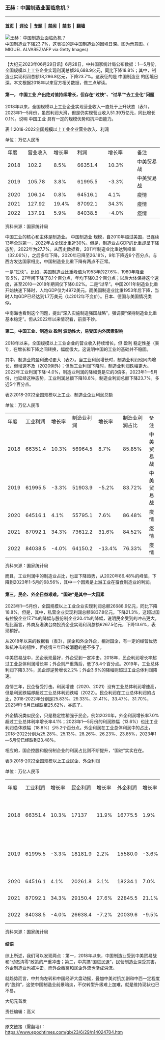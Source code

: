 ### 王赫：中国制造业面临危机？

---

#### [首页](../../../..?n14024704) &nbsp;|&nbsp; [评论](../../../../../epoch-comment?n14024704) &nbsp;|&nbsp; [专题](../../../../../epoch-special?n14024704) &nbsp;|&nbsp; [禁闻](../../../../../epoch-news?n14024704) &nbsp;|&nbsp; [禁书](../../../../../books?n14024704) &nbsp;|&nbsp; [翻墙](https://github.com/gfw-breaker/nogfw/blob/master/README.md?n14024704)


<div><img alt="王赫：中国制造业面临危机？" class="attachment-djy_600_400 size-djy_600_400 wp-post-image" src="https://i.epochtimes.com/assets/uploads/2023/06/id14024725-515566-.jpeg"/>
<div class="caption">
 中国制造业下降23.7%，这表征的是中国制造业的困境日深。图为示意图。( MIGUEL ALVAREZ/AFP via Getty Images)
</div></div><hr/><div class="post_content" id="artbody" itemprop="articleBody">
 <!-- article content begin -->
 <p>
  【大纪元2023年06月29日讯】6月28日，中共国家统计局公布数据：1—5月份，全国规模以上工业企业实现利润总额26,688.9亿元，同比下降18.8%；其中，制造业实现利润总额18,296.8亿元，下降23.7%。这表征的是
  <ok href="https://www.epochtimes.com/gb/tag/%E4%B8%AD%E5%9B%BD%E5%88%B6%E9%80%A0%E4%B8%9A.html">
   中国制造业
  </ok>
  的困境日深。本文根据2018年以来官方相关数据，做三点解读。
 </p>
 <h4>
  第一，
  <ok href="https://www.epochtimes.com/gb/tag/%E4%B8%AD%E5%9B%BD%E5%B7%A5%E4%B8%9A.html">
   中国工业
  </ok>
  产出绝对值持续增长，但存在“过快”、“过早”“去工业化”问题
 </h4>
 <p>
  2018年以来，全国规模以上工业企业实现营业收入一直处于上升状态（表1）。2023年1—5月份，虽然利润大滑，但是仍实现营业收入51.39万亿元，同比增长0.1%。说明
  <ok href="https://www.epochtimes.com/gb/tag/%E4%B8%AD%E5%9B%BD%E5%B7%A5%E4%B8%9A.html">
   中国工业
  </ok>
  具有一定的规模优势和抗冲击能力。
 </p>
 <p>
  表 1:2018-2022全国规模以上工业企业营业收入、利润
 </p>
 <p>
  单位：万亿人民币
 </p>
 <table>
  <tbody>
   <tr>
    <td width="54">
     年度
    </td>
    <td width="76">
     营业收入
    </td>
    <td width="66">
     增长率
    </td>
    <td width="95">
     利润
    </td>
    <td width="95">
     增长率
    </td>
    <td width="95">
     备注
    </td>
   </tr>
   <tr>
    <td width="54">
     2018
    </td>
    <td width="76">
     102.2
    </td>
    <td width="66">
     8.5%
    </td>
    <td width="95">
     66351.4
    </td>
    <td width="95">
     10.3%
    </td>
    <td width="95">
     中美贸易战
    </td>
   </tr>
   <tr>
    <td width="54">
     2019
    </td>
    <td width="76">
     105.78
    </td>
    <td width="66">
     3.8%
    </td>
    <td width="95">
     61995.5
    </td>
    <td width="95">
     -3.3%
    </td>
    <td width="95">
     中美贸易战
    </td>
   </tr>
   <tr>
    <td width="54">
     2020
    </td>
    <td width="76">
     106.14
    </td>
    <td width="66">
     0.8%
    </td>
    <td width="95">
     64516.1
    </td>
    <td width="95">
     4.1%
    </td>
    <td width="95">
     疫情
    </td>
   </tr>
   <tr>
    <td width="54">
     2021
    </td>
    <td width="76">
     127.92
    </td>
    <td width="66">
     19.4%
    </td>
    <td width="95">
     87092.1
    </td>
    <td width="95">
     34.3%
    </td>
    <td width="95">
     疫情
    </td>
   </tr>
   <tr>
    <td width="54">
     2022
    </td>
    <td width="76">
     137.91
    </td>
    <td width="66">
     5.9%
    </td>
    <td width="95">
     84038.5
    </td>
    <td width="95">
     -4.0%
    </td>
    <td width="95">
     疫情
    </td>
   </tr>
  </tbody>
 </table>
 <p>
  资料来源：国家统计局
 </p>
 <p>
  中国工业的核心和主体是制造业。
  <ok href="https://www.epochtimes.com/gb/tag/%E4%B8%AD%E5%9B%BD%E5%88%B6%E9%80%A0%E4%B8%9A.html">
   中国制造业
  </ok>
  规模，自2010年超过美国，已连续13年全球第一，2022年占全球比重近30%。但是，制造业占GDP的比重却呈下降态势，2022年为27.7%。从历史数据看，2011年制造业比重达到峰值（32.06%），之后多年下降，2020年已降至26.18%，9年下降近6个百分点。与西方发达国家相比，中国制造业比重下降有两点不正常。
 </p>
 <p>
  一是“过快”。比如，美国制造业比重峰值为1953年的27.6%，1980年降至19.5%，27年间下降了8.1个百分点，年均下降0.3个百分点；以后大体保持这个速度，甚至2010—2018年期间仅下降0.02%。二是“过早”。中国2011年制造业比重开始快速下降时，人均GDP仅为4972美元。而美国制造业比重1953年后下降，当时人均GDP已经达到1.7万美元（以2012年不变价）。日本、德国与美国情况类似。
 </p>
 <p>
  中南海也看到这个问题，提出“深入实施制造强国战略”，强调要“保持制造业比重基本稳定”。但从2022年以来情况看，前景不妙。
 </p>
 <h4>
  第二，中国工业、制造业
  <ok href="https://www.epochtimes.com/gb/tag/%E7%9B%88%E5%88%A9.html">
   盈利
  </ok>
  波动性大，易受国内外因素影响
 </h4>
 <p>
  2018年以来，全国规模以上工业企业的营业收入持续增长，但
  <ok href="https://www.epochtimes.com/gb/tag/%E7%9B%88%E5%88%A9.html">
   盈利
  </ok>
  稳定性差（表1），在增长和下降之间转换，幅度很大。这说明中国的工业的基础并不稳固。
 </p>
 <p>
  其中，制造业的盈利波动更大（表2）。当工业利润增长时，制造业利润也同向增长，但增速不及（2020例外）；但当工业利润下降时，制造业利润跌幅更大。2022年工业利润下降-4.0%，制造业利润的降幅竟是它的3倍多。2023年1—5月份，也延续这种态势，工业利润总额下降18.8%，制造业利润总额下降23.7%，多近5个百分点。
 </p>
 <p>
  表2:2018-2022全国规模以上工业、制造业企业利润总额
 </p>
 <p>
  单位：万亿人民币
 </p>
 <table>
  <tbody>
   <tr>
    <td width="46">
     年度
    </td>
    <td width="75">
     工业利润
    </td>
    <td width="57">
     增长率
    </td>
    <td width="85">
     制造业利润
    </td>
    <td width="76">
     增长率
    </td>
    <td width="113">
     制造业利润占比
    </td>
    <td width="85">
     备注
    </td>
   </tr>
   <tr>
    <td width="46">
     2018
    </td>
    <td width="75">
     66351.4
    </td>
    <td width="57">
     10.3%
    </td>
    <td width="85">
     56964.5
    </td>
    <td width="76">
     8.7%
    </td>
    <td width="113">
     85.85%
    </td>
    <td width="85">
     中美贸易战
    </td>
   </tr>
   <tr>
    <td width="46">
     2019
    </td>
    <td width="75">
     61995.5
    </td>
    <td width="57">
     -3.3%
    </td>
    <td width="85">
     51903.9
    </td>
    <td width="76">
     -5.2%
    </td>
    <td width="113">
     83.72%
    </td>
    <td width="85">
     中美贸易战
    </td>
   </tr>
   <tr>
    <td width="46">
     2020
    </td>
    <td width="75">
     64516.1
    </td>
    <td width="57">
     4.1%
    </td>
    <td width="85">
     55795.1
    </td>
    <td width="76">
     7.6%
    </td>
    <td width="113">
     86.48%
    </td>
    <td width="85">
     疫情
    </td>
   </tr>
   <tr>
    <td width="46">
     2021
    </td>
    <td width="75">
     87092.1
    </td>
    <td width="57">
     34.3%
    </td>
    <td width="85">
     73612.2
    </td>
    <td width="76">
     31.6%
    </td>
    <td width="113">
     84.52%
    </td>
    <td width="85">
     疫情
    </td>
   </tr>
   <tr>
    <td width="46">
     2022
    </td>
    <td width="75">
     84038.5
    </td>
    <td width="57">
     -4.0%
    </td>
    <td width="85">
     64150.2
    </td>
    <td width="76">
     -13.4%
    </td>
    <td width="113">
     76.33%
    </td>
    <td width="85">
     疫情
    </td>
   </tr>
  </tbody>
 </table>
 <p>
  资料来源：国家统计局
 </p>
 <p>
  而且，工业利润中的制造业占比，也呈下降趋势，从2020年86.48%的峰值，下降到2023年1-5月的68.56%，其中一个因素是上游工业在蚕食制造业的利润。
 </p>
 <h4>
  第三，民企、外企日益艰难，“国进”是其中一大因素
 </h4>
 <p>
  2023年1—5月份，全国规模以上工业企业实现利润总额26688.9亿元，同比下降18.8%。但是，其中，私营企业实现利润总额6837.8亿元，下降21.3%，这超过国有控股企业17.7%的降幅与股份制企业20.4%的降幅，说明民企受到的冲击更大。相比而言，外商及港澳台商投资企业实现利润总额6267.5亿元，下降13.6%，表现稍好。
 </p>
 <p>
  从2018年以来的数据看（表3），民企和外企外企，相对国企，有一定的经营优势和抗冲击的韧性，但疫情三年已被消磨的差不多了。
 </p>
 <p>
  中美贸易战中，民企表现最好，外企受到一定冲击。2018年，民企利润增长率超过工业总体利润增长率；外企则严重落后，低了8.4个百分点。2019年，工业总体利润下降3.3%，民企却逆势增长2.2%；外企3.6%的降幅则超过工业总体利润降速。
 </p>
 <p>
  疫情三年，民企备受打击。利润增速（2020、2021）没有工业总体利润增速高，但是利润跌幅却超过工业总体利润跌幅（2022）。民企利润在工业总体利润的占比，2018-2022年分别是25.83%、29.33%、31.41%、33.47%、31.70%，2023年1-5月已经跌至25.62%，谷底了。
 </p>
 <p>
  外企情况类似民企，只是稳定性稍强于民企，例如2020年，外企利润增长率7.0%超过工业总体利率增长率4.1%；2023年1—5月份的利润跌幅（13.6%）也比工业利润总体跌幅（18.8%）少5.2个百分点。外企利润在工业总体利润中的占比，2018-2022分别为25.28%、25.13%、28.26%、26.23%、23.85%，2023年1—5月份已经跌到23.48%。
 </p>
 <p>
  相应的，国企控股和股份制企业的利润占比则不断提升，“国进”实实在在。
 </p>
 <p>
  表3:2018-2022全国规模以上工业民企、外企利润
 </p>
 <p>
  单位：万亿人民币
 </p>
 <table>
  <tbody>
   <tr>
    <td width="46">
     年度
    </td>
    <td width="73">
     工业利润
    </td>
    <td width="58">
     增长率
    </td>
    <td width="75">
     民企利润
    </td>
    <td width="59">
     增长率
    </td>
    <td width="71">
     外企利润
    </td>
    <td width="60">
     增长率
    </td>
    <td width="85">
     备注
    </td>
   </tr>
   <tr>
    <td width="46">
     2018
    </td>
    <td width="73">
     66351.4
    </td>
    <td width="58">
     10.3%
    </td>
    <td width="75">
     17137
    </td>
    <td width="59">
     11.9%
    </td>
    <td width="71">
     16775.5
    </td>
    <td width="60">
     1.9%
    </td>
    <td width="85">
     中美贸易战
    </td>
   </tr>
   <tr>
    <td width="46">
     2019
    </td>
    <td width="73">
     61995.5
    </td>
    <td width="58">
     -3.3%
    </td>
    <td width="75">
     18181.9
    </td>
    <td width="59">
     2.2%
    </td>
    <td width="71">
     15580.0
    </td>
    <td width="60">
     -3.6%
    </td>
    <td width="85">
     中美贸易战
    </td>
   </tr>
   <tr>
    <td width="46">
     2020
    </td>
    <td width="73">
     64516.1
    </td>
    <td width="58">
     4.1%
    </td>
    <td width="75">
     20261.8
    </td>
    <td width="59">
     3.1%
    </td>
    <td width="71">
     18234.1
    </td>
    <td width="60">
     7.0%
    </td>
    <td width="85">
     疫情
    </td>
   </tr>
   <tr>
    <td width="46">
     2021
    </td>
    <td width="73">
     87092.1
    </td>
    <td width="58">
     34.3%
    </td>
    <td width="75">
     29150.4
    </td>
    <td width="59">
     27.6%
    </td>
    <td width="71">
     22845.5
    </td>
    <td width="60">
     21.1%
    </td>
    <td width="85">
     疫情
    </td>
   </tr>
   <tr>
    <td width="46">
     2022
    </td>
    <td width="73">
     84038.5
    </td>
    <td width="58">
     -4.0%
    </td>
    <td width="75">
     26638.4
    </td>
    <td width="59">
     -7.2%
    </td>
    <td width="71">
     20039.6
    </td>
    <td width="60">
     -9.5%
    </td>
    <td width="85">
     疫情
    </td>
   </tr>
  </tbody>
 </table>
 <p>
  资料来源：国家统计局
 </p>
 <h4>
  结语
 </h4>
 <p>
  综上所述，我们可以发现两点：第一，2018年以来，中国制造业受到中美贸易战和“动态清零”政策的严重冲击；第二，中共搞“国进民退”，民营制造业深受其害，外企制造业也被冲击，而外企撤离和民企外流也渐成洪流。
 </p>
 <p>
  就趋势而言，中共向左转和中国经济大盘动摇，叠加中美对抗加剧和中西一定程度的“脱钩”，这使中国制造业前景暗淡，不仅转型升级难上加难，就是维持现状也已不易。
 </p>
 <p>
  大纪元首发
 </p>
 <p>
  责任编辑：高义
 </p>
 <!-- article content end -->
 <div id="below_article_ad">
 </div>
</div>


---

原文链接（需翻墙）：https://www.epochtimes.com/gb/23/6/29/n14024704.htm